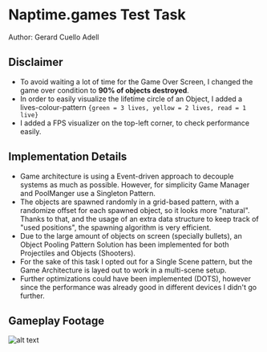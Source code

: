 # Naptime.games Test Task

Author: Gerard Cuello Adell

## Disclaimer
- To avoid waiting a lot of time for the Game Over Screen, I changed the game over condition to **90% of objects destroyed**.
- In order to easily visualize the lifetime circle of an Object, I added a lives-colour-pattern `{green = 3 lives, yellow = 2 lives, read = 1 live}`
- I added a FPS visualizer on the top-left corner, to check performance easily.

## Implementation Details
- Game architecture is using a Event-driven approach to decouple systems as much as possible. However, for simplicity Game Manager and PoolManger use a Singleton Pattern.
- The objects are spawned randomly in a grid-based pattern, with a randomize offset for each spawned object, so it looks more "natural". Thanks to that, and the usage of an extra data structure to keep track of "used positions", the spawning algorithm is very efficient.
- Due to the large amount of objects on screen (specially bullets), an Object Pooling Pattern Solution has been implemented for both Projectiles and Objects (Shooters).
- For the sake of this task I opted out for a Single Scene pattern, but the Game Architecture is layed out to work in a multi-scene setup.
- Further optimizations could have been implemented (DOTS), however since the performance was already good in different devices I didn't go further.
 
## Gameplay Footage
![alt text](Recordings/gameplay.gif)

